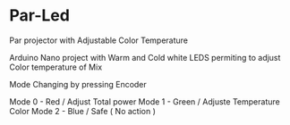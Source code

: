 # Par-Led

Par projector with Adjustable Color Temperature

Arduino Nano project with Warm and Cold white LEDS permiting to adjust Color temperature of Mix

Mode Changing by pressing Encoder

Mode 0 - Red   / Adjust Total power 
Mode 1 - Green / Adjuste Temperature Color
Mode 2 - Blue  / Safe ( No action )
